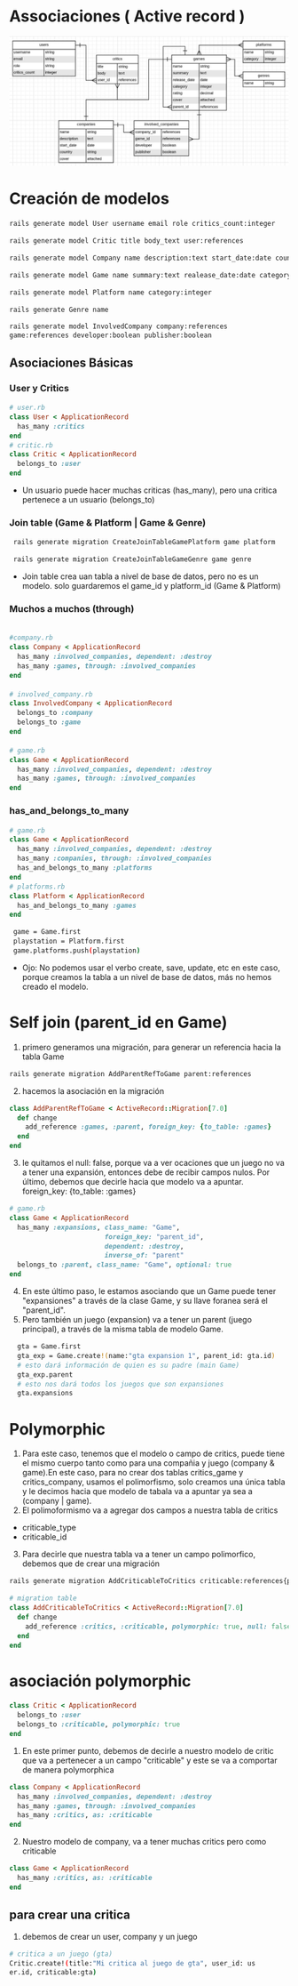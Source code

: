 # Associaciones ( Active record )

![erd_project](app/assets/images/erd.jpg)

# Creación de modelos

```bash
rails generate model User username email role critics_count:integer
```

```bash
rails generate model Critic title body_text user:references
```

<!-- `````` -->

```bash
rails generate model Company name description:text start_date:date country cover
```

```bash
rails generate model Game name summary:text realease_date:date category:integer rating:decimal cover
```

```bash
rails generate model Platform name category:integer
```

```bash
rails generate Genre name
```

```
rails generate model InvolvedCompany company:references game:references developer:boolean publisher:boolean
```

## Asociaciones Básicas

### User y Critics

```ruby
# user.rb
class User < ApplicationRecord
  has_many :critics
end
# critic.rb
class Critic < ApplicationRecord
  belongs_to :user
end
```

- Un usuario puede hacer muchas criticas (has_many), pero una critica pertenece a un usuario (belongs_to)

### Join table (Game & Platform | Game & Genre)

```bash
 rails generate migration CreateJoinTableGamePlatform game platform
```

```bash
 rails generate migration CreateJoinTableGameGenre game genre
```

- Join table crea uan tabla a nivel de base de datos, pero no es un modelo. solo guardaremos el game_id y platform_id (Game & Platform)

### Muchos a muchos (through)

```ruby

#company.rb
class Company < ApplicationRecord
  has_many :involved_companies, dependent: :destroy
  has_many :games, through: :involved_companies
end

# involved_company.rb
class InvolvedCompany < ApplicationRecord
  belongs_to :company
  belongs_to :game
end

# game.rb
class Game < ApplicationRecord
  has_many :involved_companies, dependent: :destroy
  has_many :games, through: :involved_companies
end

```

### has_and_belongs_to_many

```ruby
# game.rb
class Game < ApplicationRecord
  has_many :involved_companies, dependent: :destroy
  has_many :companies, through: :involved_companies
  has_and_belongs_to_many :platforms
end
# platforms.rb
class Platform < ApplicationRecord
  has_and_belongs_to_many :games
end
```

```bash
 game = Game.first
 playstation = Platform.first
 game.platforms.push(playstation)
```

- Ojo: No podemos usar el verbo create, save, update, etc en este caso, porque creamos la tabla a un nivel de base de datos, más no hemos creado el modelo.

# Self join (parent_id en Game)

1. primero generamos una migración, para generar un referencia hacia la tabla Game

```bash
rails generate migration AddParentRefToGame parent:references
```

2. hacemos la asociación en la migración

```ruby
class AddParentRefToGame < ActiveRecord::Migration[7.0]
  def change
    add_reference :games, :parent, foreign_key: {to_table: :games}
  end
end
```

3. le quitamos el null: false, porque va a ver ocaciones que un juego no va a tener una expansión, entonces debe de recibir campos nulos. Por último, debemos que decirle hacia que modelo va a apuntar. foreign_key: {to_table: :games}

```ruby
# game.rb
class Game < ApplicationRecord
  has_many :expansions, class_name: "Game",
                        foreign_key: "parent_id",
                        dependent: :destroy,
                        inverse_of: "parent"
  belongs_to :parent, class_name: "Game", optional: true
end
```

4. En este último paso, le estamos asociando que un Game puede tener "expansiones" a través de la clase Game, y su llave foranea será el "parent_id".
5. Pero también un juego (expansion) va a tener un parent (juego principal), a través de la misma tabla de modelo Game.

```bash
  gta = Game.first
  gta_exp = Game.create!(name:"gta expansion 1", parent_id: gta.id)
  # esto dará información de quien es su padre (main Game)
  gta_exp.parent
  # esto nos dará todos los juegos que son expansiones
  gta.expansions
```

# Polymorphic

1. Para este caso, tenemos que el modelo o campo de critics, puede tiene el mismo cuerpo tanto como para una compañia y juego (company & game).En este caso, para no crear dos tablas critics_game y critics_company, usamos el polimorfismo, solo creamos una única tabla y le decimos hacia que modelo de tabala va a apuntar ya sea a (company | game).
2. El polimoformismo va a agregar dos campos a nuestra tabla de critics

- criticable_type
- criticable_id

3. Para decirle que nuestra tabla va a tener un campo polimorfico, debemos que de crear una migración

```bash
rails generate migration AddCriticableToCritics criticable:references{polymorphic}
```

```ruby
# migration table
class AddCriticableToCritics < ActiveRecord::Migration[7.0]
  def change
    add_reference :critics, :criticable, polymorphic: true, null: false
  end
end
```

# asociación polymorphic

```ruby
class Critic < ApplicationRecord
  belongs_to :user
  belongs_to :criticable, polymorphic: true
end
```

1. En este primer punto, debemos de decirle a nuestro modelo de critic que va a pertenecer a un campo "criticable" y este se va a comportar de manera polymorphica

```ruby
class Company < ApplicationRecord
  has_many :involved_companies, dependent: :destroy
  has_many :games, through: :involved_companies
  has_many :critics, as: :criticable
end
```

2. Nuestro modelo de company, va a tener muchas critics pero como criticable

```ruby
class Game < ApplicationRecord
  has_many :critics, as: :criticable
end
```

## para crear una critica

1. debemos de crear un user, company y un juego

```bash
# critica a un juego (gta)
Critic.create!(title:"Mi critica al juego de gta", user_id: us
er.id, criticable:gta)
```
